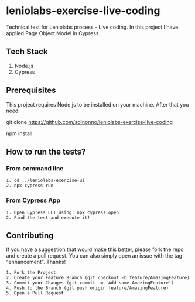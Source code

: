 # leniolabs-exercise-live-coding
Technical test for Leniolabs process - Live coding.
In this project I have applied Page Object Model in Cypress.

## Tech Stack
1. Node.js
2. Cypress

## Prerequisites
This project requires Node.js to be installed on your machine. After that you need:

git clone https://github.com/sdinonno/leniolabs-exercise-live-coding

npm install

## How to run the tests?
### From command line
````shell
1. cd ../leniolabs-exercise-ui
2. npx cypress run
````

### From Cypress App
````shell
1. Open Cypress CLI using: npx cypress open
2. Find the test and execute it!
````

## Contributing
If you have a suggestion that would make this better, please fork the repo and create a pull request. You can also simply open an issue with the tag "enhancement". Thanks!
````text
1. Fork the Project
2. Create your Feature Branch (git checkout -b feature/AmazingFeature)
3. Commit your Changes (git commit -m 'Add some AmazingFeature')
4. Push to the Branch (git push origin feature/AmazingFeature)
5. Open a Pull Request
